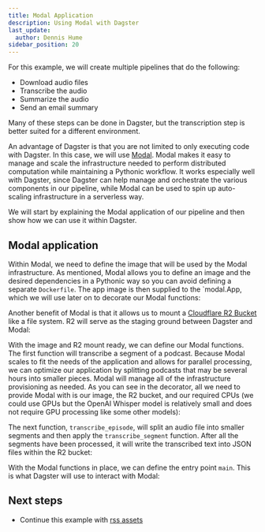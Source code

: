 ```yaml
---
title: Modal Application
description: Using Modal with Dagster
last_update:
  author: Dennis Hume
sidebar_position: 20
---
```


For this example, we will create multiple pipelines that do the following:

- Download audio files
- Transcribe the audio
- Summarize the audio
- Send an email summary

Many of these steps can be done in Dagster, but the transcription step is better suited for a different environment.

An advantage of Dagster is that you are not limited to only executing code with Dagster. In this case, we will use [Modal](https://modal.com/). Modal makes it easy to manage and scale the infrastructure needed to perform distributed computation while maintaining a Pythonic workflow. It works especially well with Dagster, since Dagster can help manage and orchestrate the various components in our pipeline, while Modal can be used to spin up auto-scaling infrastructure in a serverless way.

We will start by explaining the Modal application of our pipeline and then show how we can use it within Dagster.

## Modal application

Within Modal, we need to define the image that will be used by the Modal infrastructure. As mentioned, Modal allows you to define an image and the desired dependencies in a Pythonic way so you can avoid defining a separate `Dockerfile`. The app image is then supplied to the `modal.App,  which we will use later on to decorate our Modal functions:

<CodeExample path="docs_projects/project_dagster_modal_pipes/modal_project/transcribe.py" language="python" startAfter="start_app" endBefore="end_app"/>

Another benefit of Modal is that it allows us to mount a [Cloudflare R2 Bucket](https://developers.cloudflare.com/r2/buckets/) like a file system. R2 will serve as the staging ground between Dagster and Modal:

<CodeExample path="docs_projects/project_dagster_modal_pipes/modal_project/transcribe.py" language="python" startAfter="start_mount" endBefore="end_mount"/>

With the image and R2 mount ready, we can define our Modal functions. The first function will transcribe a segment of a podcast. Because Modal scales to fit the needs of the application and allows for parallel processing, we can optimize our application by splitting podcasts that may be several hours into smaller pieces. Modal will manage all of the infrastructure provisioning as needed. As you can see in the decorator, all we need to provide Modal with is our image, the R2 bucket, and our required CPUs (we could use GPUs but the OpenAI Whisper model is relatively small and does not require GPU processing like some other models):

<CodeExample path="docs_projects/project_dagster_modal_pipes/modal_project/transcribe.py" language="python" startAfter="start_transcribe_segment" endBefore="end_transcribe_segment"/>

The next function, `transcribe_episode`, will split an audio file into smaller segments and then apply the `transcribe_segment` function. After all the segments have been processed, it will write the transcribed text into JSON files within the R2 bucket:

<CodeExample path="docs_projects/project_dagster_modal_pipes/modal_project/transcribe.py" language="python" startAfter="start_segment" endBefore="end_segment"/>

With the Modal functions in place, we can define the entry point `main`. This is what Dagster will use to interact with Modal:

<CodeExample path="docs_projects/project_dagster_modal_pipes/modal_project/transcribe.py" language="python" startAfter="start_main" endBefore="end_main"/>

## Next steps

- Continue this example with [rss assets](rss-assets)